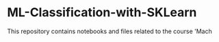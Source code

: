 # ML-Classification-with-SKLearn
This repository contains notebooks and files related to the course 'Mach